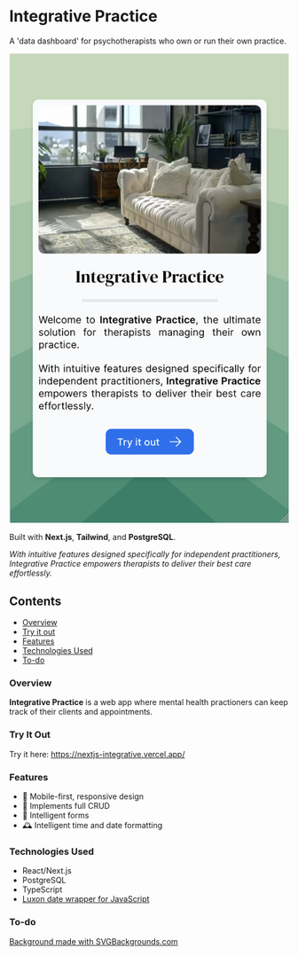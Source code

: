 # Integrative Practice
A 'data dashboard' for psychotherapists who own or run their own practice.

![Screenshot of Integrative Practice on mobile.](integrative-mobile.png)


Built with __Next.js__, __Tailwind__, and __PostgreSQL__.

_With intuitive features designed specifically for independent practitioners, Integrative Practice empowers therapists to deliver their best care effortlessly._

## Contents
* [Overview](#overview)
* [Try it out](#try-it-out)
* [Features](#features)
* [Technologies Used](#technologies-used)
* [To-do](#to-do)

### Overview

__Integrative Practice__ is a web app where mental health practioners can keep track of their clients and appointments. 

### Try It Out

Try it here: https://nextjs-integrative.vercel.app/
### Features
* :calling: Mobile-first, responsive design
* :floppy_disk: Implements full CRUD
* :brain: Intelligent forms
* :mantelpiece_clock: Intelligent time and date formatting

### Technologies Used
* React/Next.js
* PostgreSQL
* TypeScript
* [Luxon date wrapper for JavaScript](https://moment.github.io/luxon/#/)

### To-do


<a href="https://www.svgbackgrounds.com/set/free-svg-backgrounds-and-patterns/">Background made with SVGBackgrounds.com</a>
